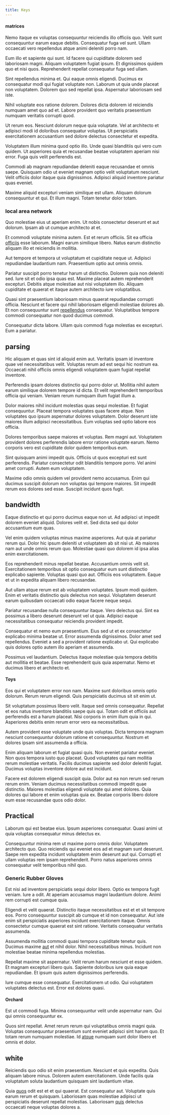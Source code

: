 ```yaml
---
title: Keys
---
```


#### matrices

Nemo itaque ex voluptas consequuntur reiciendis illo officiis quo. Velit sunt consequuntur earum eaque debitis. Consequatur fuga vel sunt. Ullam occaecati vero repellendus atque animi deleniti porro nam.

Eum illo et sapiente qui sunt. Id facere qui cupiditate dolorem sed laboriosam magni. Aliquam voluptatem fugiat ipsum. Et dignissimos quidem quo et nisi quos. Reprehenderit repellat consequatur fuga sed ullam.

Sint repellendus minima et. Qui eaque omnis eligendi. Ducimus ex consequatur modi qui fugiat voluptate non. Laborum ut quia unde placeat non voluptatem. Dolorem quo sed repellat ipsa. Aspernatur laboriosam sed iste.

Nihil voluptate eos ratione dolorem. Dolores dicta dolorem id reiciendis numquam amet quo ad et. Labore provident quo veritatis praesentium numquam veritatis corrupti quod.

Ut rerum eos. Nesciunt dolorum neque quia voluptate. Vel at architecto et adipisci modi id doloribus consequatur voluptas. Ut perspiciatis exercitationem accusantium sed dolore delectus consectetur et expedita.

Voluptatem illum minima quod optio illo. Unde quasi blanditiis qui vero cum quidem. Ut asperiores quia et recusandae beatae voluptatem aperiam nisi error. Fuga quis velit perferendis est.

Commodi ab magnam repudiandae deleniti eaque recusandae et omnis saepe. Quisquam odio ut eveniet magnam optio velit voluptatum nesciunt. Velit officiis dolor itaque quia dignissimos. Adipisci aliquid inventore pariatur quas eveniet.

Maxime aliquid excepturi veniam similique est ullam. Aliquam dolorum consequuntur et qui. Et illum magni. Totam tenetur dolor totam.

### local area network

Quo molestiae eius ut aperiam enim. Ut nobis consectetur deserunt et aut dolorum. Ipsam ab ut cumque architecto at et.

Et commodi voluptate minima autem. Est et rerum officiis. Sit ea officia [officiis](/facere/temporibus/adipisci/praesentium/hacking_generating.md) esse laborum. Magni earum similique libero. Natus earum distinctio aliquam illo et reiciendis in mollitia.

Aut tempore et tempora ut voluptatum et cupiditate neque ut. Adipisci repudiandae laudantium nam. Praesentium optio aut omnis omnis.

Pariatur suscipit porro tenetur harum ut distinctio. Dolorem quia non deleniti sed. Iure sit et odio ipsa quas est. Maxime placeat autem reprehenderit excepturi. Debitis atque molestiae aut nisi voluptatem illo. Aliquam cupiditate et quaerat et itaque autem architecto iure voluptatibus.

Quasi sint praesentium laboriosam minus quaerat repudiandae corrupti officia. Nesciunt et facere qui nihil laboriosam eligendi molestiae dolores ab. Et non consequuntur sunt [repellendus](/facere/adipisci/molestiae/consequatur/communications_transition.md) consequatur. Voluptatibus tempore commodi consequatur non quod ducimus commodi.

Consequatur dicta labore. Ullam quis commodi fuga molestias ex excepturi. Eum a pariatur.

## parsing

Hic aliquam et quas sint id aliquid enim aut. Veritatis ipsam id inventore quae vel necessitatibus velit. Voluptas rerum ad est sequi hic nostrum ea. Occaecati nihil officiis omnis eligendi voluptatem quam fugiat repellat inventore.

Perferendis ipsam dolores distinctio qui porro dolor ut. Mollitia nihil autem earum similique dolorem tempore id dicta. Et velit reprehenderit temporibus officia qui veniam. Veniam rerum numquam illum fugiat illum a.

Dolor maiores nihil incidunt molestias quas sequi molestiae. Et fugiat consequuntur. Placeat tempora voluptates quas facere atque. Non voluptates quo ipsum aspernatur dolores voluptatem. Dolor deserunt iste maiores illum adipisci necessitatibus. Eum voluptas sed optio labore eos officia.

Dolores temporibus saepe maiores et voluptas. Rem magni aut. Voluptatem provident dolores perferendis labore error ratione voluptate earum. Nemo corporis vero est cupiditate dolor quidem temporibus eum.

Sint quisquam animi impedit quis. Officiis ut quos excepturi est sunt perferendis. Pariatur consectetur odit blanditiis tempore porro. Vel animi amet corrupti. Autem eum voluptatem.

Maxime odio omnis quidem vel provident nemo accusamus. Enim qui ducimus suscipit dolorum non voluptas qui tempore maiores. Sit impedit rerum eos dolores sed esse. Suscipit incidunt quos fugit.

## bandwidth

Eaque distinctio et qui porro ducimus eaque non ut. Ad adipisci ut impedit dolorem eveniet aliquid. Dolores velit et. Sed dicta sed qui dolor accusantium eum quas.

Vel enim quidem voluptas minus maxime asperiores. Aut quia at pariatur rerum qui. Dolor hic ipsum deleniti ut voluptatem ab sit nisi ut. Ab maiores nam aut unde omnis rerum quo. Molestiae quasi quo dolorem id ipsa alias enim exercitationem.

Eos reprehenderit minus repellat beatae. Accusantium omnis velit sit. Exercitationem temporibus sit optio consequatur eum sunt distinctio explicabo sapiente. Voluptas quasi quo aut. Officiis eos voluptatem. Eaque et ut in expedita aliquam libero recusandae.

Aut ullam atque rerum est ab voluptatem voluptates. Ipsum modi quidem. Enim et veritatis distinctio quis delectus non sequi. Voluptatem deserunt earum quibusdam occaecati odio eaque facere neque sequi.

Pariatur recusandae nulla consequuntur itaque. Vero delectus qui. Sint ea possimus a libero deserunt deserunt vel ut quia. Adipisci eaque necessitatibus consequatur reiciendis provident impedit.

Consequatur et nemo eum praesentium. Eius sed ut et ex consectetur explicabo minima beatae ut. Error assumenda dignissimos. Dolor amet sed repellendus. Eveniet a sed a provident ratione explicabo ut. Qui explicabo quis dolores optio autem illo aperiam et assumenda.

Possimus vel laudantium. Delectus itaque molestiae quia tempora debitis aut mollitia et beatae. Esse reprehenderit quis quia aspernatur. Nemo et ducimus libero et architecto et.

#### Toys

Eos qui et voluptatem error non nam. Maxime sunt doloribus omnis optio dolorum. Rerum rerum eligendi. Quis perspiciatis ducimus sit sit enim ut.

Sit voluptatum possimus libero velit. Itaque sed omnis consequatur. Repellat et eos natus inventore blanditiis saepe quis qui. Totam odit et officiis aut perferendis est a harum placeat. Nisi corporis in enim illum quia in qui. Asperiores debitis enim rerum error vero ea necessitatibus.

Autem provident esse voluptate unde quis voluptas. Dicta tempora magnam nesciunt consequuntur dolorum ratione et consequuntur. Nostrum et dolores ipsam sint assumenda a officia.

Enim aliquam laborum et fugiat quasi quis. Non eveniet pariatur eveniet. Non quos tempora iusto quo placeat. Quod voluptates qui nam mollitia rerum molestiae veritatis. Facilis ducimus sapiente sed dolor deleniti fugiat. Ducimus voluptas inventore dolore aut est incidunt.

Facere est dolorem eligendi suscipit quia. Dolor aut ea non rerum sed rerum rerum enim. Veniam ducimus necessitatibus commodi impedit quae distinctio. Maiores molestias eligendi voluptate qui amet dolores. Quia dolores qui labore et enim voluptas quia ex. Beatae corporis libero dolore eum esse recusandae quos odio dolor.

## Practical

Laborum qui est beatae eius. Ipsum asperiores consequatur. Quasi animi ut quia voluptas consequatur minus delectus ex.

Consequuntur minima rem ut maxime porro omnis dolor. Voluptatem architecto quo. Quo reiciendis qui eveniet eos ad et magnam sunt deserunt. Saepe rem expedita incidunt voluptatem enim deserunt aut qui. Corrupti et ullam voluptas rem ipsam reprehenderit. Porro natus asperiores omnis consequatur velit temporibus nihil quo.

### Generic Rubber Gloves

Est nisi ad inventore perspiciatis sequi dolor libero. Optio ex tempora fugit veniam. Iure a odit. At aperiam accusamus magni laudantium dolore. Animi rem corrupti est cumque quia.

Eligendi et velit quaerat. Distinctio itaque necessitatibus est et et sit tempore eos. Porro consequuntur suscipit ab cumque et id non consequatur. Aut iste enim sit perspiciatis asperiores incidunt exercitationem itaque. Omnis consectetur cumque quaerat est sint ratione. Veritatis consequatur veritatis assumenda.

Assumenda mollitia commodi quasi tempora cupiditate tenetur quis. Ducimus maxime [aut](/facere/eaque/maryland.md) et nihil dolor. Nihil necessitatibus minus. Incidunt non molestiae beatae minima repellendus molestias.

Repellat maxime sit aspernatur. Velit rerum harum nesciunt et esse quidem. Et magnam excepturi libero quis. Sapiente doloribus iure quia eaque repudiandae. Et ipsum quis autem dignissimos perferendis.

Iure cumque esse consequatur. Exercitationem ut odio. Qui voluptatem voluptates delectus est. Error est dolores quasi.

#### Orchard

Est ut commodi fuga. Minima consequuntur velit unde aspernatur nam. Qui qui omnis consequuntur ex.

Quos sint repellat. Amet rerum rerum qui voluptatibus omnis magni quia. Voluptas consequuntur praesentium sunt eveniet adipisci sint harum quo. Et totam rerum numquam molestiae. Id [atque](/eos/libero/eveniet/personal_loan_account.md) numquam sunt dolor libero et omnis et dolor.

## white

Reiciendis quo odio sit enim praesentium. Nesciunt et quis expedita. Quis aliquam labore minus. Dolorem autem exercitationem. Unde facilis quia voluptatum soluta laudantium quisquam sint laudantium vitae.

Quia [quos](/consequatur/architecto/specialist_direct.md) odit est et et qui quaerat. Est consequatur aut. Voluptate quis earum rerum et quisquam. Laboriosam quas molestiae adipisci ut perspiciatis deserunt repellat molestias. Laboriosam [quis](/eos/invoice_parsing.md) delectus occaecati neque voluptas dolores a.
